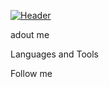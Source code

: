 [![Header](https://github.com/Sier0x/Sier0x/blob/main/Assets/Header.gif)](https://vk.com/sier0x)



adout me



Languages and Tools



Follow me 

